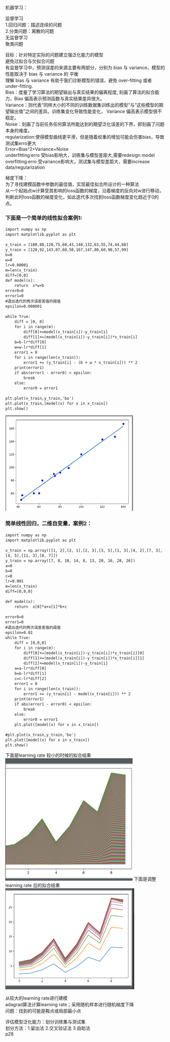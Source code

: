 机器学习：  
  
监督学习  
  1.回归问题：描述连续的问题  
  2.分类问题：离散的问题  
无监督学习  
  聚类问题  
  
目标：针对特定实际的问题建立强泛化能力的模型  
避免过拟合与欠拟合问题  
有监督学习中，预测误差的来源主要有两部分，分别为 bias  与 variance，模型的性能取决于 bias 与 variance 的 平衡  
理解 bias 与 variance 有助于我们诊断模型的错误，避免 over-fitting 或者 under-fitting.  
Bias：度量了学习算法的期望输出与真实结果的偏离程度, 刻画了算法的拟合能力，Bias 偏高表示预测函数与真实结果差异很大。  
Variance：则代表“同样大小的不同的训练数据集训练出的模型”与“这些模型的期望输出值”之间的差异。训练集变化导致性能变化， Variance 偏高表示模型很不稳定。  
Noise：刻画了当前任务任何算法所能达到的期望泛化误差的下界，即刻画了问题本身的难度。  
regularization:使得模型曲线更平滑，但是随着权重的增加可能会伤害bias，导致测试集erro更大  
Error=Bias^2+Variance+Noise  
underfitting:erro 受bias影响大，训练集与模型差距大,需要redesign model  
overfitting:erro 受variance影响大，测试集与模型差距大，需要increase data/regularization  
  
梯度下降：  
为了寻找建模函数中参数的最佳值，实现最佳拟合所设计的一种算法  
从一个起始点w计算受其影响的loss函数的梯度，沿着梯度的反向对w进行移动，判断此时loss函数的梯度变化，如此迭代多次找到loss函数梯度变化趋近于0的点。  
### 下面是一个简单的线性拟合案例1:
```
import numpy as np
import matplotlib.pyplot as plt

x_train = [100,80,120,75,60,43,140,132,63,55,74,44,88]
y_train = [120,92,143,87,60,50,167,147,80,60,90,57,99]
b=0
w=0
lr=0.00001
m=len(x_train)
diff=[0,0]
def model(x):
    return  x*w+b
error0=0
error1=0
#退出迭代的两次误差差值的阈值
epsilon=0.000001

while True:
    diff = [0, 0]
    for i in range(m):
        diff[0]+=model(x_train[i])-y_train[i]
        diff[1]+=(model(x_train[i])-y_train[i])*x_train[i]
    b=b-lr*diff[0]
    w=w-lr*diff[1]
    error1 = 0
    for i in range(len(x_train)):
        error1 += (y_train[i] - (b + w * x_train[i])) ** 2
    print(error1)
    if abs(error1 - error0) < epsilon:
        break
    else:
        error0 = error1

plt.plot(x_train,y_train,'bo')
plt.plot(x_train,[model(x) for x in x_train])
plt.show()
```
![result](https://github.com/YeBug/read/blob/master/1537026574.jpg)   
    
### 简单线性回归，二维自变量，案例2：   
```
import numpy as np
import matplotlib.pyplot as plt

x_train = np.array([[1, 2],[2, 1],[2, 3],[3, 5],[1, 3],[4, 2],[7, 3],[4, 5],[11, 3],[8, 7]])
y_train = np.array([7, 8, 10, 14, 8, 13, 20, 16, 28, 26])
a=0
b=0
c=0
lr=0.001
m=len(x_train)
diff=[0,0,0]

def model(x):
    return  x[0]*a+x[1]*b+c

error0=0
error1=0
#退出迭代的两次误差差值的阈值
epsilon=0.01
while True:
    diff = [0,0,0]
    for i in range(m):
        diff[0]+=(model(x_train[i])-y_train[i])*x_train[i][0]
        diff[1]+=(model(x_train[i])-y_train[i])*x_train[i][1]
        diff[2]+=model(x_train[i])-y_train[i]
    a=a-lr*diff[0]
    b=b-lr*diff[1]
    c=c-lr*diff[2]
    error1 = 0
    for i in range(len(x_train)):
        error1 += (y_train[i] - model(x_train[i])) ** 2
    print(error1)
    if abs(error1 - error0) < epsilon:
        break
    else:
        error0 = error1
    plt.plot([model(x) for x in x_train])

#plt.plot(x_train,y_train,'bo')
plt.plot([model(x) for x in x_train])
plt.show()
```
下面是learning rate 较小的时候的拟合结果  
![small](https://github.com/YeBug/read/blob/master/1537027380.jpg)
下面是调整learning rate 后的拟合结果  
![big](https://github.com/YeBug/read/blob/master/1537027362.jpg)
   
从较大的learning rate进行建模  
adagrad算法计算learning rate；采用随机样本进行随机梯度下降  
问题：找到的可能是鞍点或局部最小点  

评估模型泛化能力：划分训练集与测试集  
划分方法：1.留出法  2.交叉验证法 3.自助法  
p28
